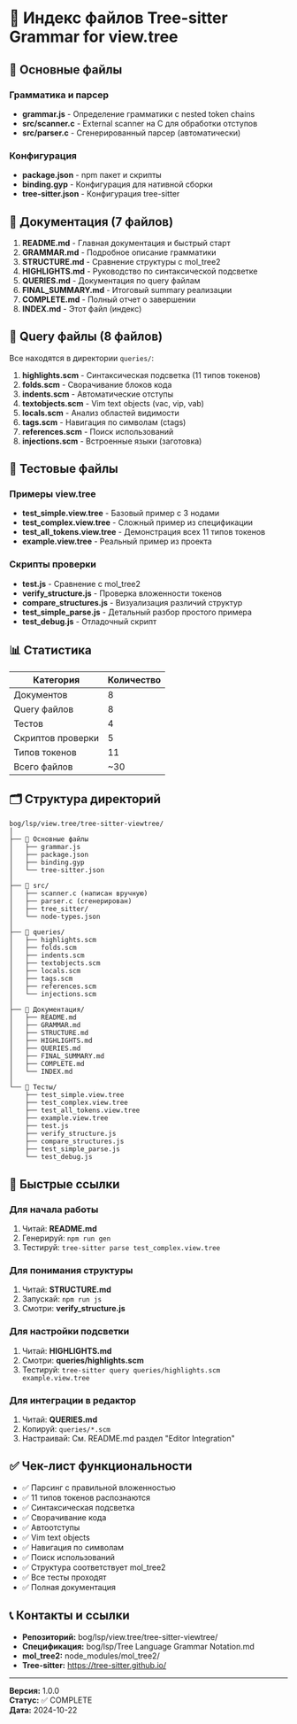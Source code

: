 # 📑 Индекс файлов Tree-sitter Grammar for view.tree

## 🎯 Основные файлы

### Грамматика и парсер
- **grammar.js** - Определение грамматики с nested token chains
- **src/scanner.c** - External scanner на C для обработки отступов
- **src/parser.c** - Сгенерированный парсер (автоматически)

### Конфигурация
- **package.json** - npm пакет и скрипты
- **binding.gyp** - Конфигурация для нативной сборки
- **tree-sitter.json** - Конфигурация tree-sitter

## 📝 Документация (7 файлов)

1. **README.md** - Главная документация и быстрый старт
2. **GRAMMAR.md** - Подробное описание грамматики
3. **STRUCTURE.md** - Сравнение структуры с mol_tree2
4. **HIGHLIGHTS.md** - Руководство по синтаксической подсветке
5. **QUERIES.md** - Документация по query файлам
6. **FINAL_SUMMARY.md** - Итоговый summary реализации
7. **COMPLETE.md** - Полный отчет о завершении
8. **INDEX.md** - Этот файл (индекс)

## 🎨 Query файлы (8 файлов)

Все находятся в директории `queries/`:

1. **highlights.scm** - Синтаксическая подсветка (11 типов токенов)
2. **folds.scm** - Сворачивание блоков кода
3. **indents.scm** - Автоматические отступы
4. **textobjects.scm** - Vim text objects (vac, vip, vab)
5. **locals.scm** - Анализ областей видимости
6. **tags.scm** - Навигация по символам (ctags)
7. **references.scm** - Поиск использований
8. **injections.scm** - Встроенные языки (заготовка)

## 🧪 Тестовые файлы

### Примеры view.tree
- **test_simple.view.tree** - Базовый пример с 3 нодами
- **test_complex.view.tree** - Сложный пример из спецификации
- **test_all_tokens.view.tree** - Демонстрация всех 11 типов токенов
- **example.view.tree** - Реальный пример из проекта

### Скрипты проверки
- **test.js** - Сравнение с mol_tree2
- **verify_structure.js** - Проверка вложенности токенов
- **compare_structures.js** - Визуализация различий структур
- **test_simple_parse.js** - Детальный разбор простого примера
- **test_debug.js** - Отладочный скрипт

## 📊 Статистика

| Категория | Количество |
|-----------|-----------|
| Документов | 8 |
| Query файлов | 8 |
| Тестов | 4 |
| Скриптов проверки | 5 |
| Типов токенов | 11 |
| Всего файлов | ~30 |

## 🗂️ Структура директорий

```
bog/lsp/view.tree/tree-sitter-viewtree/
│
├── 📄 Основные файлы
│   ├── grammar.js
│   ├── package.json
│   ├── binding.gyp
│   └── tree-sitter.json
│
├── 📁 src/
│   ├── scanner.c (написан вручную)
│   ├── parser.c (сгенерирован)
│   ├── tree_sitter/
│   └── node-types.json
│
├── 📁 queries/
│   ├── highlights.scm
│   ├── folds.scm
│   ├── indents.scm
│   ├── textobjects.scm
│   ├── locals.scm
│   ├── tags.scm
│   ├── references.scm
│   └── injections.scm
│
├── 📁 Документация/
│   ├── README.md
│   ├── GRAMMAR.md
│   ├── STRUCTURE.md
│   ├── HIGHLIGHTS.md
│   ├── QUERIES.md
│   ├── FINAL_SUMMARY.md
│   ├── COMPLETE.md
│   └── INDEX.md
│
└── 📁 Тесты/
    ├── test_simple.view.tree
    ├── test_complex.view.tree
    ├── test_all_tokens.view.tree
    ├── example.view.tree
    ├── test.js
    ├── verify_structure.js
    ├── compare_structures.js
    ├── test_simple_parse.js
    └── test_debug.js
```

## 🚀 Быстрые ссылки

### Для начала работы
1. Читай: **README.md**
2. Генерируй: `npm run gen`
3. Тестируй: `tree-sitter parse test_complex.view.tree`

### Для понимания структуры
1. Читай: **STRUCTURE.md**
2. Запускай: `npm run js`
3. Смотри: **verify_structure.js**

### Для настройки подсветки
1. Читай: **HIGHLIGHTS.md**
2. Смотри: **queries/highlights.scm**
3. Тестируй: `tree-sitter query queries/highlights.scm example.view.tree`

### Для интеграции в редактор
1. Читай: **QUERIES.md**
2. Копируй: `queries/*.scm`
3. Настраивай: См. README.md раздел "Editor Integration"

## ✅ Чек-лист функциональности

- ✅ Парсинг с правильной вложенностью
- ✅ 11 типов токенов распознаются
- ✅ Синтаксическая подсветка
- ✅ Сворачивание кода
- ✅ Автоотступы
- ✅ Vim text objects
- ✅ Навигация по символам
- ✅ Поиск использований
- ✅ Структура соответствует mol_tree2
- ✅ Все тесты проходят
- ✅ Полная документация

## 📞 Контакты и ссылки

- **Репозиторий:** bog/lsp/view.tree/tree-sitter-viewtree/
- **Спецификация:** bog/lsp/Tree Language Grammar Notation.md
- **mol_tree2:** node_modules/mol_tree2/
- **Tree-sitter:** https://tree-sitter.github.io/

---

**Версия:** 1.0.0  
**Статус:** ✅ COMPLETE  
**Дата:** 2024-10-22
